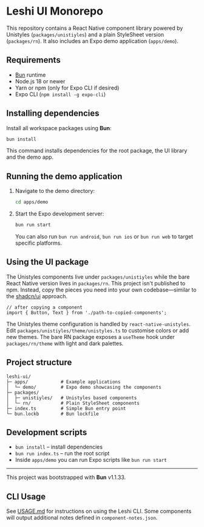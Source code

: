 # Leshi UI Monorepo

This repository contains a React Native component library powered by Unistyles (`packages/unistiyles`) and a plain StyleSheet version (`packages/rn`). It also includes an Expo demo application (`apps/demo`).

## Requirements

- [Bun](https://bun.sh/) runtime
- Node.js 18 or newer
- Yarn or npm (only for Expo CLI if desired)
- Expo CLI (`npm install -g expo-cli`)

## Installing dependencies

Install all workspace packages using **Bun**:

```bash
bun install
```

This command installs dependencies for the root package, the UI library and the demo app.

## Running the demo application

1. Navigate to the demo directory:

   ```bash
   cd apps/demo
   ```

2. Start the Expo development server:

   ```bash
   bun run start
   ```

   You can also run `bun run android`, `bun run ios` or `bun run web` to target specific platforms.

## Using the UI package

The Unistyles components live under `packages/unistiyles` while the bare React Native version lives in `packages/rn`. This project isn't published to npm. Instead, copy the pieces you need into your own codebase—similar to the [shadcn/ui](https://ui.shadcn.com/) approach.

```tsx
// after copying a component
import { Button, Text } from './path-to-copied-components';
```

The Unistyles theme configuration is handled by `react-native-unistyles`. Edit `packages/unistiyles/theme/unistyles.ts` to customise colors or add new themes. The bare RN package exposes a `useTheme` hook under `packages/rn/theme` with light and dark palettes.

## Project structure

```
leshi-ui/
├─ apps/            # Example applications
│  └─ demo/         # Expo demo showcasing the components
├─ packages/
│  ├─ unistiyles/   # Unistyles based components
│  └─ rn/           # Plain StyleSheet components
├─ index.ts         # Simple Bun entry point
└─ bun.lockb        # Bun lockfile
```

## Development scripts

- `bun install` – install dependencies
- `bun run index.ts` – run the root script
- Inside `apps/demo` you can run Expo scripts like `bun run start`

---

This project was bootstrapped with **Bun** v1.1.33.

## CLI Usage
See [USAGE.md](USAGE.md) for instructions on using the Leshi CLI. Some components will output additional notes defined in `component-notes.json`.
